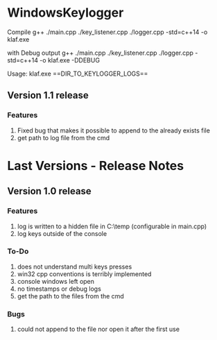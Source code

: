 # WindowsKeylogger

Compile
g++ ./main.cpp ./key_listener.cpp ./logger.cpp -std=c++14 -o klaf.exe

with Debug output
g++ ./main.cpp ./key_listener.cpp ./logger.cpp -std=c++14 -o klaf.exe -DDEBUG
  
Usage: klaf.exe ==DIR_TO_KEYLOGGER_LOGS==

## Version 1.1 release
### Features
1. Fixed bug that makes it possible to append to the already exists file
2. get path to log file from the cmd


# Last Versions - Release Notes
## Version 1.0 release
### Features
1. log is written to a hidden file in C:\temp (configurable in main.cpp)
2. log keys outside of the console
### To-Do
1. does not understand multi keys presses
2. win32 cpp conventions is terribly implemented
3. console windows left open
4. no timestamps or debug logs
5. get the path to the files from the cmd

### Bugs
1. could not append to the file nor open it after the first use



